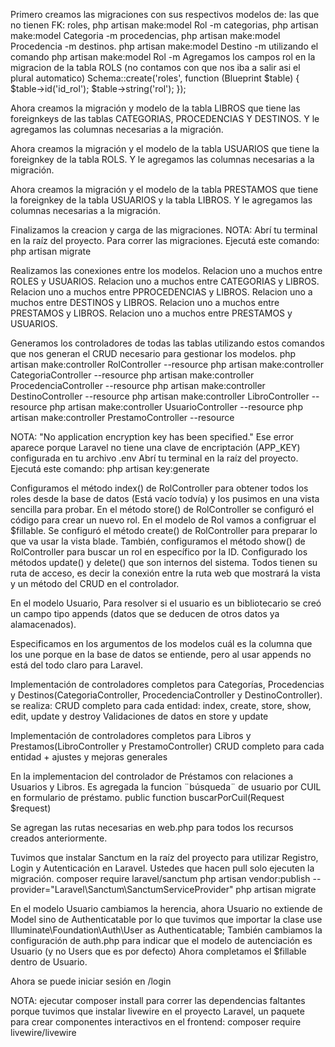 Primero creamos las migraciones con sus respectivos modelos de:
las que no tienen FK:
roles, php artisan make:model Rol -m
categorias, php artisan make:model Categoria -m
procedencias, php artisan make:model Procedencia -m
destinos. php artisan make:model Destino -m 
utilizando el comando
php artisan make:model Rol -m
Agregamos los campos rol en la migracion de la tabla ROLS (no contamos con que nos iba a salir asi el plural automatico)
Schema::create('roles', function (Blueprint $table) {
    $table->id('id_rol');
    $table->string('rol');
});

Ahora creamos la migración y modelo de la tabla LIBROS que tiene las foreignkeys de las tablas CATEGORIAS, PROCEDENCIAS Y DESTINOS. Y le agregamos las columnas necesarias a la migración.

Ahora creamos la migración y el modelo de la tabla USUARIOS que tiene la foreignkey de la tabla ROLS. Y le agregamos las columnas necesarias a la migración.

Ahora creamos la migración y el modelo de la tabla PRESTAMOS que tiene la foreignkey de la tabla USUARIOS y la tabla LIBROS. Y le agregamos las columnas necesarias a la migración.

Finalizamos la creacion y carga de las migraciones.
NOTA: Abrí tu terminal en la raíz del proyecto.
Para correr las migraciones. Ejecutá este comando:
    php artisan migrate

Realizamos las conexiones entre los modelos.
Relacion uno a muchos entre ROLES y USUARIOS.
Relacion uno a muchos entre CATEGORIAS y LIBROS.
Relacion uno a muchos entre PPROCEDENCIAS y LIBROS.
Relacion uno a muchos entre DESTINOS y LIBROS.
Relacion uno a muchos entre PRESTAMOS y LIBROS.
Relacion uno a muchos entre PRESTAMOS y USUARIOS.

Generamos los controladores de todas las tablas utilizando estos comandos que nos generan el CRUD necesario para gestionar los modelos.
php artisan make:controller RolController --resource
php artisan make:controller CategoriaController --resource
php artisan make:controller ProcedenciaController --resource
php artisan make:controller DestinoController --resource
php artisan make:controller LibroController --resource
php artisan make:controller UsuarioController --resource
php artisan make:controller PrestamoController --resource

NOTA: "No application encryption key has been specified." Ese error aparece porque Laravel no tiene una clave de encriptación (APP_KEY) configurada en tu archivo .env
Abrí tu terminal en la raíz del proyecto.
Ejecutá este comando:
    php artisan key:generate

Configuramos el método index() de RolController para obtener todos los roles desde la base de datos (Está vacío todvía) y los pusimos en una vista sencilla para probar.
En el método store() de RolController se configuró el código para crear un nuevo rol. En el modelo de Rol vamos a configruar el $fillable.
Se configuró el método create() de RolController para preparar lo que va usar la vista blade. 
También, configuramos el método show() de RolController para buscar un rol en específico por la ID.
Configurado los métodos update() y delete() que son internos del sistema.
Todos tienen su ruta de acceso, es decir la conexión entre la ruta web que mostrará la vista y un método del CRUD en el controlador.

En el modelo Usuario, Para resolver si el usuario es un bibliotecario se creó un campo tipo appends (datos que se deducen de otros datos ya alamacenados).

Especificamos en los argumentos de los modelos cuál es la columna que los une porque en la base de datos se entiende, pero al usar appends no está del todo claro para Laravel.

Implementación de controladores completos para Categorías, Procedencias y Destinos(CategoriaController, ProcedenciaController y DestinoController).
se realiza:
CRUD completo para cada entidad: index, create, store, show, edit, update y destroy
Validaciones de datos en store y update

Implementación de controladores completos para Libros y Prestamos(LibroController y PrestamoController)
 CRUD completo para cada entidad + ajustes y mejoras generales

En la implementacion del controlador de Préstamos con relaciones a Usuarios y Libros.
Es agregada la funcion ¨búsqueda¨ de usuario por CUIL en formulario de préstamo.
public function buscarPorCuil(Request $request)


Se agregan las rutas necesarias en web.php para todos los recursos creados anteriormente.


Tuvimos que instalar Sanctum en la raíz del proyecto para utilizar Registro, Login y Autenticación en Laravel.
Ustedes que hacen pull solo ejecuten la migración.
composer require laravel/sanctum
php artisan vendor:publish --provider="Laravel\Sanctum\SanctumServiceProvider"
php artisan migrate

En el modelo Usuario cambiamos la herencia, ahora Usuario no extiende de Model sino de Authenticatable por lo que tuvimos que importar la clase use Illuminate\Foundation\Auth\User as Authenticatable;
También cambiamos la configuración de auth.php para indicar que el modelo de autenciación es Usuario (y no Users que es por defecto)
Ahora completamos el $fillable dentro de Usuario.

Ahora se puede iniciar sesión en /login

NOTA: ejecutar composer install para correr las dependencias faltantes porque tuvimos que instalar livewire en el proyecto Laravel, un paquete para crear componentes interactivos en el frontend:
    composer require livewire/livewire
